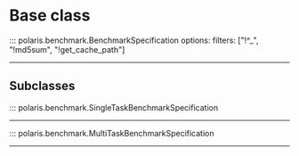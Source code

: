 # Base class

::: polaris.benchmark.BenchmarkSpecification
    options:
        filters: ["!^_", "!md5sum", "!get_cache_path"]

---
## Subclasses

::: polaris.benchmark.SingleTaskBenchmarkSpecification

---

::: polaris.benchmark.MultiTaskBenchmarkSpecification

---